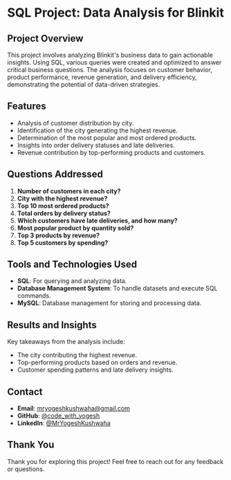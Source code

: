 # SQL Project: Data Analysis for Blinkit

## Project Overview

This project involves analyzing Blinkit's business data to gain actionable insights. Using SQL, various queries were created and optimized to answer critical business questions. The analysis focuses on customer behavior, product performance, revenue generation, and delivery efficiency, demonstrating the potential of data-driven strategies.

## Features

- Analysis of customer distribution by city.
- Identification of the city generating the highest revenue.
- Determination of the most popular and most ordered products.
- Insights into order delivery statuses and late deliveries.
- Revenue contribution by top-performing products and customers.

## Questions Addressed

1. **Number of customers in each city?**
2. **City with the highest revenue?**
3. **Top 10 most ordered products?**
4. **Total orders by delivery status?**
5. **Which customers have late deliveries, and how many?**
6. **Most popular product by quantity sold?**
7. **Top 3 products by revenue?**
8. **Top 5 customers by spending?**

## Tools and Technologies Used

- **SQL**: For querying and analyzing data.
- **Database Management System**: To handle datasets and execute SQL commands.
- **MySQL**: Database management for storing and processing data.


## Results and Insights

Key takeaways from the analysis include:
- The city contributing the highest revenue.
- Top-performing products based on orders and revenue.
- Customer spending patterns and late delivery insights.

## Contact 
 
- **Email**: [mryogeshkushwaha@gmail.com](mailto:mryogeshkushwaha@gmail.com)  
- **GitHub**: [@code_with_yogesh](https://github.com/code_with_yogesh)  
- **LinkedIn**: [@MrYogeshKushwaha](https://linkedin.com/in/mryogeshkushwaha)

## Thank You

Thank you for exploring this project! Feel free to reach out for any feedback or questions.

